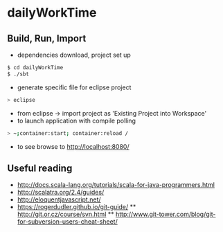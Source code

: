 # dailyWorkTime #

## Build, Run, Import ##
* dependencies download, project set up
```sh
$ cd dailyWorkTime
$ ./sbt 
```
* generate specific file for eclipse project
```sh
> eclipse
```
* from eclipse -> import project as 'Existing Project into Workspace'
* to launch application with compile polling
```sh
> ~;container:start; container:reload / 
```
* to see browse to [http://localhost:8080/](http://localhost:8080/)

## Useful reading ##
* http://docs.scala-lang.org/tutorials/scala-for-java-programmers.html
* http://scalatra.org/2.4/guides/
* http://eloquentjavascript.net/
* https://rogerdudler.github.io/git-guide/
** http://git.or.cz/course/svn.html
** http://www.git-tower.com/blog/git-for-subversion-users-cheat-sheet/
